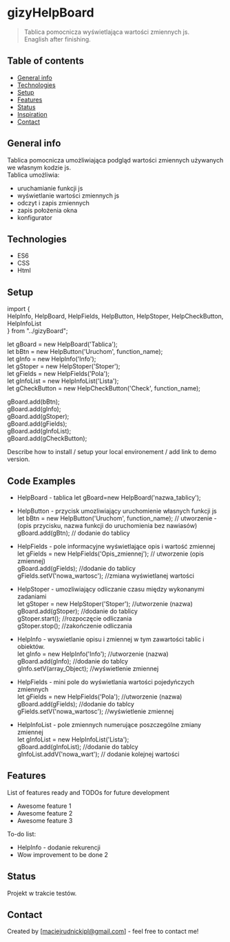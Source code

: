 # gizyHelpBoard
> Tablica pomocnicza wyświetlająca wartości zmiennych js.  
Enaglish after finishing.


## Table of contents
* [General info](#general-info)
* [Technologies](#technologies)
* [Setup](#setup)
* [Features](#features)
* [Status](#status)
* [Inspiration](#inspiration)
* [Contact](#contact)

## General info
Tablica pomocnicza umożliwiająca podgląd wartości zmiennych używanych we własnym kodzie js.   
Tablica umożliwia: 
* uruchamianie funkcji js
* wyświetlanie wartości zmiennych js
* odczyt i zapis zmiennych
* zapis położenia okna 
* konfigurator

## Technologies
* ES6
* CSS
* Html

## Setup
import {  
    HelpInfo, HelpBoard, HelpFields, HelpButton, HelpStoper, HelpCheckButton, HelpInfoList  
} from "../gizyBoard";  


let gBoard = new HelpBoard('Tablica');  
let bBtn = new HelpButton('Uruchom', function_name);  
let gInfo = new HelpInfo('Info');  
let gStoper = new HelpStoper('Stoper');  
let gFields = new HelpFields('Pola');  
let gInfoList = new HelpInfoList('Lista');  
let gCheckButton = new HelpCheckButton('Check', function_name);  

gBoard.add(bBtn);  
gBoard.add(gInfo);  
gBoard.add(gStoper);  
gBoard.add(gFields);  
gBoard.add(gInfoList);  
gBoard.add(gCheckButton);  

Describe how to install / setup your local environement / add link to demo version.

## Code Examples
* HelpBoard - tablica 
let gBoard=new HelpBoard('nazwa_tablicy');   

* HelpButton - przycisk umozliwiający uruchomienie własnych funkcji js  
let bBtn = new HelpButton('Uruchom', function_name);  // utworzenie - (opis przycisku, nazwa funkcji do uruchomienia bez nawiasów)  
gBoard.add(gBtn);   // dodanie do tablicy  
* HelpFields - pole informacyjne wyświetlające opis i wartość zmiennej  
let gFields = new HelpFields('Opis_zmiennej');  // utworzenie  (opis zmiennej)  
gBoard.add(gFields);  //dodanie do tablicy  
gFields.setV('nowa_wartosc');  //zmiana wyświetlanej wartości  
* HelpStoper - umozliwiający odliczanie czasu między wykonanymi zadaniami  
let gStoper = new HelpStoper('Stoper');  //utworzenie (nazwa)  
gBoard.add(gStoper); //dodanie do tablicy  
gStoper.start(); //rozpoczęcie odliczania  
gStoper.stop();  //zakończenie odliczania   
* HelpInfo - wyswietlanie opisu i zmiennej w tym zawartości tablic i obiektów.  
let gInfo = new HelpInfo('Info'); //utworzenie (nazwa)  
gBoard.add(gInfo); //dodanie do tablcy  
gInfo.setV(array_Object);  //wyświetlenie zmiennej  
* HelpFields - mini pole do wyświetlania wartości pojedyńczych zmiennych  
let gFields = new HelpFields('Pola'); //utworzenie (nazwa)  
gBoard.add(gFields); //dodanie do tablcy  
gFields.setV('nowa_wartosc'); //wyświetlenie zmiennej  
* HelpInfoList - pole zmiennych numerujące poszczególne zmiany zmiennej  
let gInfoList = new HelpInfoList('Lista');  
gBoard.add(gInfoList); //dodanie do tablcy  
gInfoList.addV('nowa_wart'); // dodanie kolejnej wartości  


## Features
List of features ready and TODOs for future development
* Awesome feature 1
* Awesome feature 2
* Awesome feature 3

To-do list:
* HelpInfo - dodanie rekurencji 
* Wow improvement to be done 2

## Status
Projekt w trakcie testów.

## Contact
Created by [maciejrudnickipl@gmail.com] - feel free to contact me!
